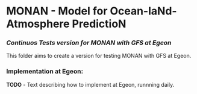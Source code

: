 # MONAN - Model for Ocean-laNd-Atmosphere PredictioN

### *Continuos Tests version for MONAN with GFS at Egeon*

This folder aims to create a version for testing MONAN with GFS at Egeon.


### Implementation at Egeon:

**TODO** - Text describing how to implement at Egeon, runnning daily.

